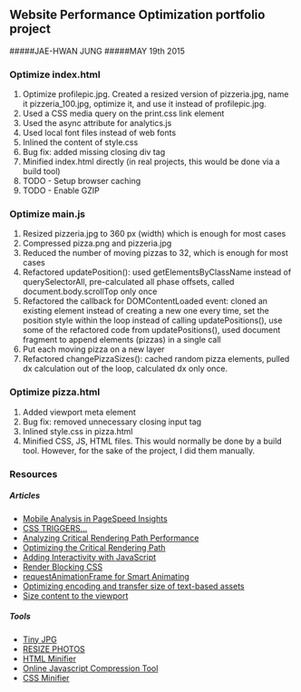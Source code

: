 ## Website Performance Optimization portfolio project

#####JAE-HWAN JUNG
#####MAY 19th 2015

### Optimize index.html

1. Optimize profilepic.jpg. Created a resized version of pizzeria.jpg, name it pizzeria_100.jpg, optimize it, and use it instead of profilepic.jpg.
2. Used a CSS media query on the print.css link element
3. Used the async attribute for analytics.js
4. Used local font files instead of web fonts
5. Inlined the content of style.css
6. Bug fix: added missing closing div tag
7. Minified index.html directly (in real projects, this would be done via a build tool)
8. TODO - Setup browser caching
9. TODO - Enable GZIP

### Optimize main.js

1. Resized pizzeria.jpg to 360 px (width) which is enough for most cases
2. Compressed pizza.png and pizzeria.jpg
3. Reduced the number of moving pizzas to 32, which is enough for most cases
4. Refactored updatePosition(): used getElementsByClassName instead of querySelectorAll, pre-calculated all phase offsets, called document.body.scrollTop only once
5. Refactored the callback for DOMContentLoaded event: cloned an existing element instead of creating a new one every time, set the position style within the loop instead of calling updatePositions(), use some of the refactored code from updatePositions(), used document fragment to append elements (pizzas) in a single call
6. Put each moving pizza on a new layer
7. Refactored changePizzaSizes(): cached random pizza elements, pulled dx calculation out of the loop, calculated dx only once.

### Optimize pizza.html

1. Added viewport meta element
2. Bug fix: removed unnecessary closing input tag
3. Inlined style.css in pizza.html
4. Minified CSS, JS, HTML files. This would normally be done by a build tool. However, for the sake of the project, I did them manually.

### Resources
##### Articles
- [Mobile Analysis in PageSpeed Insights](https://developers.google.com/speed/docs/insights/mobile)
- [CSS TRIGGERS...](http://csstriggers.com/)
- [Analyzing Critical Rendering Path Performance](https://developers.google.com/web/fundamentals/performance/critical-rendering-path/analyzing-crp#performance-patterns)
- [Optimizing the Critical Rendering Path](https://developers.google.com/web/fundamentals/performance/critical-rendering-path/optimizing-critical-rendering-path)
- [Adding Interactivity with JavaScript](https://developers.google.com/web/fundamentals/performance/critical-rendering-path/adding-interactivity-with-javascript#parser-blocking-vs-asynchronous-javascript)
- [Render Blocking CSS](https://developers.google.com/web/fundamentals/performance/critical-rendering-path/render-blocking-css)
- [requestAnimationFrame for Smart Animating](http://www.paulirish.com/2011/requestanimationframe-for-smart-animating/)
- [Optimizing encoding and transfer size of text-based assets](https://developers.google.com/web/fundamentals/performance/optimizing-content-efficiency/optimize-encoding-and-transfer#text-compression-with-gzip)
- [Size content to the viewport](https://developers.google.com/web/fundamentals/layouts/rwd-fundamentals/size-content-to-the-viewport?hl=en)

##### Tools
- [Tiny JPG](https://tinyjpg.com/)
- [RESIZE PHOTOS](http://www.resize-photos.com/)
- [HTML Minifier](https://kangax.github.io/html-minifier/)
- [Online Javascript Compression Tool](http://jscompress.com/)
- [CSS Minifier](http://cssminifier.com/)